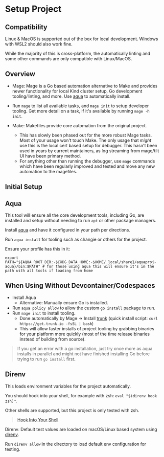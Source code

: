 # Setup Project

## Compatibility

Linux & MacOS is supported out of the box for local development.
Windows with WSL2 should also work fine.

While the majority of this is cross-platform, the automatically linting and some other commands are only compatible with Linux/MacOS.

## Overview

- Mage: Mage is a Go based automation alternative to Make and provides newer functionality for local Kind cluster setup, Go development tooling/linting, and more.
  Use [aqua](#aqua) to automatically install.
- Run `mage` to list all available tasks, and `mage init` to setup developer tooling.
  Get more detail on a task, if it's available by running `mage -h init`.

- Make: Makefiles provide core automation from the original project.
  - This has slowly been phased out for the more robust Mage tasks.
    Most of your usage won't touch Make.
    The only usage that _might_ use this is the local cert based setup for debugger.
    This hasn't been used in years by current maintainers, as log streaming from mage/tilt UI have been primary method.
  - For anything other than running the debugger, use `mage` commands which have been regularly improved and tested and move any new automation to the magefiles.

## Initial Setup

## Aqua

This tool will ensure all the core development tools, including Go, are installed and setup without needing to run `apt` or other package managers.

Install [aqua](https://aquaproj.github.io/docs/tutorial-basics/quick-start#install-aqua) and have it configured in your path per directions.

Run `aqua install` for tooling such as changie or others for the project.

Ensure your profile has this in it:

```shell
export PATH="${AQUA_ROOT_DIR:-${XDG_DATA_HOME:-$HOME/.local/share}/aquaproj-aqua}/bin:$PATH" # for those using aqua this will ensure it's in the path with all tools if loading from home
```

## When Using Without Devcontainer/Codespaces

- Install Aqua
  - Alternative: Manually ensure Go is installed.
- Run `aqua policy allow` to allow the custom `go install` package to run.
- Run `mage init` to install tooling.
  - Done automatically by Mage -> Install [trunk](https://trunk.io/products/check) (quick install script: `curl https://get.trunk.io -fsSL | bash`)
  - This will allow faster installs of project tooling by grabbing binaries for your platform more quickly (most of the time release binaries instead of building from source).

> If you get an error with a go installation, just try once more as aqua installs in parallel and might not have finished installing Go before trying to run `go install` first.

## Direnv

This loads environment variables for the project automatically.

You should hook into your shell, for example with zsh: `eval "$(direnv hook zsh)"`.

Other shells are supported, but this project is only tested with zsh.

> [Hook Into Your Shell](https://direnv.net/docs/hook.html)

Direnv: Default test values are loaded on macOS/Linux based system using [direnv](https://direnv.net/docs/installation.html).

Run `direnv allow` in the directory to load default env configuration for testing.

